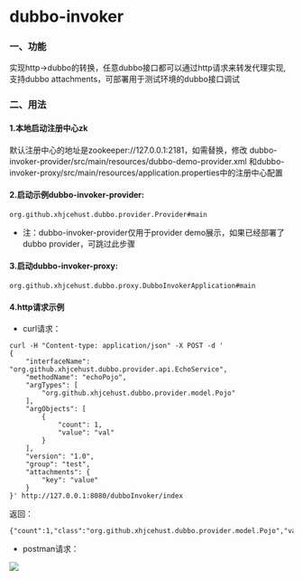 # dubbo-invoker

### 一、功能
   实现http->dubbo的转换，任意dubbo接口都可以通过http请求来转发代理实现,支持dubbo attachments，可部署用于测试环境的dubbo接口调试
### 二、用法

#### 1.本地启动注册中心zk

默认注册中心的地址是zookeeper://127.0.0.1:2181，如需替换，修改
dubbo-invoker-provider/src/main/resources/dubbo-demo-provider.xml
和dubbo-invoker-proxy/src/main/resources/application.properties中的注册中心配置

#### 2.启动示例dubbo-invoker-provider: 

```org.github.xhjcehust.dubbo.provider.Provider#main```
* 注：dubbo-invoker-provider仅用于provider demo展示，如果已经部署了dubbo provider，可跳过此步骤

#### 3.启动dubbo-invoker-proxy:

```org.github.xhjcehust.dubbo.proxy.DubboInvokerApplication#main```

#### 4.http请求示例

* curl请求：
```
curl -H "Content-type: application/json" -X POST -d '
{
    "interfaceName": "org.github.xhjcehust.dubbo.provider.api.EchoService",
    "methodName": "echoPojo",
    "argTypes": [
        "org.github.xhjcehust.dubbo.provider.model.Pojo"
    ],
    "argObjects": [
        {
            "count": 1,
            "value": "val"
        }
    ],
    "version": "1.0",
    "group": "test",
    "attachments": {
        "key": "value"
    }
}' http://127.0.0.1:8080/dubboInvoker/index
```
返回：
```
{"count":1,"class":"org.github.xhjcehust.dubbo.provider.model.Pojo","value":"val"}
```
* postman请求：

![](image/demo1.png)

